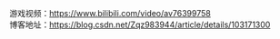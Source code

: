 游戏视频：https://www.bilibili.com/video/av76399758  
博客地址：https://blog.csdn.net/Zqz983944/article/details/103171300
